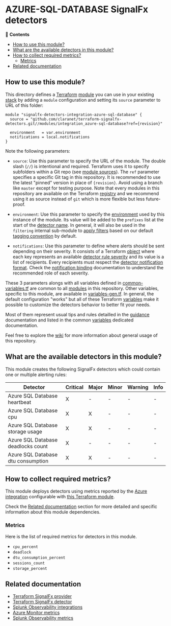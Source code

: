 # AZURE-SQL-DATABASE SignalFx detectors

<!-- START doctoc generated TOC please keep comment here to allow auto update -->
<!-- DON'T EDIT THIS SECTION, INSTEAD RE-RUN doctoc TO UPDATE -->
:link: **Contents**

- [How to use this module?](#how-to-use-this-module)
- [What are the available detectors in this module?](#what-are-the-available-detectors-in-this-module)
- [How to collect required metrics?](#how-to-collect-required-metrics)
  - [Metrics](#metrics)
- [Related documentation](#related-documentation)

<!-- END doctoc generated TOC please keep comment here to allow auto update -->

## How to use this module?

This directory defines a [Terraform](https://www.terraform.io/)
[module](https://www.terraform.io/language/modules/syntax) you can use in your
existing [stack](https://github.com/claranet/terraform-signalfx-detectors/wiki/Getting-started#stack) by adding a
`module` configuration and setting its `source` parameter to URL of this folder:

```hcl
module "signalfx-detectors-integration-azure-sql-database" {
  source = "github.com/claranet/terraform-signalfx-detectors.git//modules/integration_azure-sql-database?ref={revision}"

  environment   = var.environment
  notifications = local.notifications
}
```

Note the following parameters:

* `source`: Use this parameter to specify the URL of the module. The double slash (`//`) is intentional  and required.
  Terraform uses it to specify subfolders within a Git repo (see [module
  sources](https://www.terraform.io/language/modules/sources)). The `ref` parameter specifies a specific Git tag in
  this repository. It is recommended to use the latest "pinned" version in place of `{revision}`. Avoid using a branch
  like `master` except for testing purpose. Note that every modules in this repository are available on the Terraform
  [registry](https://registry.terraform.io/modules/claranet/detectors/signalfx) and we recommend using it as source
  instead of `git` which is more flexible but less future-proof.

* `environment`: Use this parameter to specify the
  [environment](https://github.com/claranet/terraform-signalfx-detectors/wiki/Getting-started#environment) used by this
  instance of the module.
  Its value will be added to the `prefixes` list at the start of the [detector
  name](https://github.com/claranet/terraform-signalfx-detectors/wiki/Templating#example).
  In general, it will also be used in the `filtering` internal sub-module to [apply
  filters](https://github.com/claranet/terraform-signalfx-detectors/wiki/Guidance#filtering) based on our default
  [tagging convention](https://github.com/claranet/terraform-signalfx-detectors/wiki/Tagging-convention) by default.

* `notifications`: Use this parameter to define where alerts should be sent depending on their severity. It consists
  of a Terraform [object](https://www.terraform.io/language/expressions/type-constraints#object) where each key represents an available
  [detector rule severity](https://docs.splunk.com/observability/alerts-detectors-notifications/create-detectors-for-alerts.html#severity)
  and its value is a list of recipients. Every recipients must respect the [detector notification
  format](https://registry.terraform.io/providers/splunk-terraform/signalfx/latest/docs/resources/detector#notification-format).
  Check the [notification binding](https://github.com/claranet/terraform-signalfx-detectors/wiki/Notifications-binding)
  documentation to understand the recommended role of each severity.

These 3 parameters alongs with all variables defined in [common-variables.tf](common-variables.tf) are common to all
[modules](../) in this repository. Other variables, specific to this module, are available in
[variables-gen.tf](variables-gen.tf).
In general, the default configuration "works" but all of these Terraform
[variables](https://www.terraform.io/language/values/variables) make it possible to
customize the detectors behavior to better fit your needs.

Most of them represent usual tips and rules detailled in the
[guidance](https://github.com/claranet/terraform-signalfx-detectors/wiki/Guidance) documentation and listed in the
common [variables](https://github.com/claranet/terraform-signalfx-detectors/wiki/Variables) dedicated documentation.

Feel free to explore the [wiki](https://github.com/claranet/terraform-signalfx-detectors/wiki) for more information about
general usage of this repository.

## What are the available detectors in this module?

This module creates the following SignalFx detectors which could contain one or multiple alerting rules:

|Detector|Critical|Major|Minor|Warning|Info|
|---|---|---|---|---|---|
|Azure SQL Database heartbeat|X|-|-|-|-|
|Azure SQL Database cpu|X|X|-|-|-|
|Azure SQL Database storage usage|X|X|-|-|-|
|Azure SQL Database deadlocks count|X|-|-|-|-|
|Azure SQL Database dtu consumption|X|X|-|-|-|

## How to collect required metrics?

This module deploys detectors using metrics reported by the
[Azure integration](https://docs.splunk.com/Observability/gdi/get-data-in/connect/azure/azure.html) configurable
with [this Terraform module](https://github.com/claranet/terraform-signalfx-integrations/tree/master/cloud/azure).


Check the [Related documentation](#related-documentation) section for more detailed and specific information about this module dependencies.



### Metrics


Here is the list of required metrics for detectors in this module.

* `cpu_percent`
* `deadlock`
* `dtu_consumption_percent`
* `sessions_count`
* `storage_percent`




## Related documentation

* [Terraform SignalFx provider](https://registry.terraform.io/providers/splunk-terraform/signalfx/latest/docs)
* [Terraform SignalFx detector](https://registry.terraform.io/providers/splunk-terraform/signalfx/latest/docs/resources/detector)
* [Splunk Observability integrations](https://docs.splunk.com/Observability/gdi/get-data-in/integrations.html)
* [Azure Monitor metrics](https://learn.microsoft.com/en-us/azure/azure-monitor/reference/supported-metrics/microsoft-sql-servers-databases-metrics)
* [Splunk Observability metrics](https://docs.splunk.com/Observability/gdi/get-data-in/connect/azure/azure-metrics.html#azure-sql-databases-metrics)

